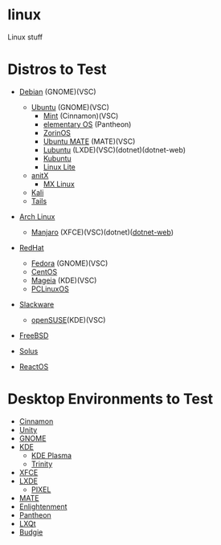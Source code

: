 # linux
Linux stuff

# Distros to Test
- [Debian](https://www.debian.org/) (GNOME)(VSC)
  - [Ubuntu](https://www.ubuntu.com/) (GNOME)(VSC)
    - [Mint](https://linuxmint.com/) (Cinnamon)(VSC)
    - [elementary OS](https://elementary.io/) (Pantheon)
    - [ZorinOS](https://zorinos.com/)
    - [Ubuntu MATE](https://ubuntu-mate.org/) (MATE)(VSC)
    - [Lubuntu](https://lubuntu.me/) (LXDE)(VSC)(dotnet)(dotnet-web)
    - [Kubuntu](https://kubuntu.org/)
    - [Linux Lite](https://www.linuxliteos.com/)
  - [anitX](https://antixlinux.com)
    - [MX Linux](https://mxlinux.org/)
  - [Kali](https://www.kali.org/)
  - [Tails](https://tails.boum.org/)
  
- [Arch Linux](https://www.archlinux.org/)
  - [Manjaro](https://manjaro.org/) (XFCE)(VSC)(dotnet)([dotnet-web](https://stackoverflow.com/questions/44117840/can-i-set-listen-urls-in-appsettings-json-in-asp-net-core-2-0-preview))
  
- [RedHat](https://www.redhat.com/)
  - [Fedora](https://getfedora.org/) (GNOME)(VSC)
  - [CentOS](https://www.centos.org/)
  - [Mageia](http://www.mageia.org//) (KDE)(VSC)
  - [PCLinuxOS](http://www.pclinuxos.com/)

- [Slackware](http://www.slackware.com)
  - [openSUSE](https://www.opensuse.org/)(KDE)(VSC)
  
- [FreeBSD](https://www.freebsd.org/)

- [Solus](https://getsol.us/home/)

- [ReactOS](http://www.reactos.org/)

# Desktop Environments to Test
- [Cinnamon](https://cinnamon-spices.linuxmint.com/)
- [Unity](https://unity8.io/)
- [GNOME](https://www.gnome.org/)
- [KDE](https://www.kde.org/)
  - [KDE Plasma](https://www.kde.org/plasma-desktop)
  - [Trinity](https://www.trinitydesktop.org/)
- [XFCE](https://xfce.org/)
- [LXDE](https://lxde.org/)
  - [PIXEL](https://www.raspberrypi.org/blog/introducing-pixel/)
- [MATE](https://mate-desktop.org/)
- [Enlightenment](https://www.enlightenment.org/)
- [Pantheon](https://wiki.archlinux.org/index.php/Pantheon)
- [LXQt](https://lxqt.org/)
- [Budgie](https://getsol.us/solus/experiences/)
